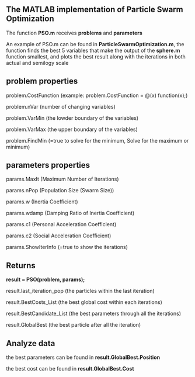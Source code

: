 ## The MATLAB implementation of Particle Swarm Optimization

The function **PSO.m** receives **problems** and **parameters**

An example of PSO.m can be found in **ParticleSwarmOptimization.m**, the function finds the best 5 variables that make the output of the **sphere.m** function smallest, and plots the best result along with the iterations in both actual and semilogy scale

## **problem properties**

  problem.CostFunction (example: problem.CostFunction = @(x) function(x);)
  
  problem.nVar (number of changing variables)
  
  problem.VarMin (the lowder boundary of the variables)
  
  problem.VarMax (the upper boundary of the variables)
  
  problem.FindMin (=true to solve for the minimum, Solve for the maximum or minimum)
  
  
## **parameters properties**

  params.MaxIt (Maximum Number of Iterations)
  
  params.nPop (Population Size (Swarm Size))
  
  params.w  (Inertia Coefficient)
  
  params.wdamp (Damping Ratio of Inertia Coefficient)
  
  params.c1 (Personal Acceleration Coefficient)
  
  params.c2 (Social Acceleration Coefficient)
  
  params.ShowIterInfo (=true to show the iterations)
  
  
## **Returns**

  **result = PSO(problem, params);**
  
  result.last_iteration_pop (the particles within the last iteration)
  
  result.BestCosts_List (the best global cost within each iterations)
  
  result.BestCandidate_List  (the best parameters through all the iterations)
  
  result.GlobalBest (the best particle after all the iteration)
  
## **Analyze data**

  the best parameters can be found in **result.GlobalBest.Position**
  
  the best cost can be found in **result.GlobalBest.Cost**
  
  
